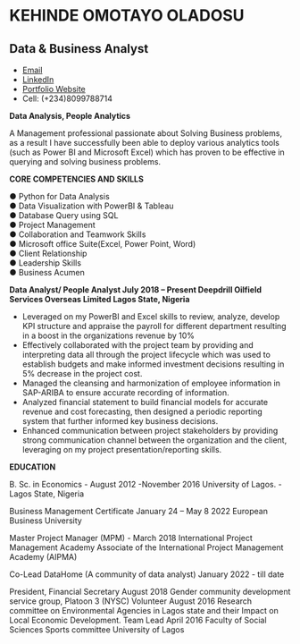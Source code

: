 # KEHINDE OMOTAYO OLADOSU

## Data & Business Analyst

  
  - [Email](oladosukehinde@outlook.com)
  - [LinkedIn](https://www.linkedin.com/in/kehinde-oladosu-omotayo)
  - [Portfolio Website](https://doshkenny.github.io/portfolio_website.github.io/)
  - Cell: (+234)8099788714 

**Data Analysis, People Analytics**

A Management professional passionate about Solving Business problems, 
as a result I have successfully been able to deploy various analytics 
tools (such as Power BI and Microsoft Excel) which has proven to be 
effective in querying and solving business problems.


**CORE COMPETENCIES AND SKILLS**

●	Python for Data Analysis\
●	Data Visualization with PowerBI & Tableau\
●	Database Query using SQL\
●	Project Management\
●	Collaboration and Teamwork Skills\
●	Microsoft office Suite(Excel, Power Point, Word)\
●	Client Relationship\
●	Leadership Skills\
●	Business Acumen

**Data Analyst/ People Analyst	July 2018 – Present
Deepdrill Oilfield Services Overseas Limited	Lagos State, Nigeria**
- Leveraged on my PowerBI and Excel skills to review, analyze, develop KPI structure and appraise the payroll for different department resulting in a boost in the organizations revenue by 10% 
-	Effectively collaborated with the project team by providing and interpreting data all through the project lifecycle which was used to establish budgets and make informed investment decisions resulting in 5% decrease in the project cost.
-	Managed the cleansing and harmonization of employee information in SAP-ARIBA to ensure accurate recording of information.
-	Analyzed financial statement to build financial models for accurate revenue and cost forecasting, then designed a periodic reporting system that further informed key business decisions.
-	Enhanced communication between project stakeholders by providing strong communication channel between the organization and the client, leveraging on my project presentation/reporting skills.

**EDUCATION**

B. Sc. in Economics  -	August 2012 -November 2016
University of Lagos. -	Lagos State, Nigeria
 
Business Management Certificate	January 24 – May 8 2022 European Business University

Master Project Manager (MPM) - March 2018
International Project Management Academy Associate of the International Project Management Academy (AIPMA)

Co-Lead DataHome (A community of data analyst)	January 2022 - till date

President, Financial Secretary	August 2018
Gender community development service group, Platoon 3 (NYSC)
Volunteer	August 2016
Research committee on Environmental Agencies in Lagos state and their Impact on Local Economic Development.
Team Lead	April 2016
Faculty of Social Sciences Sports committee	University of Lagos















